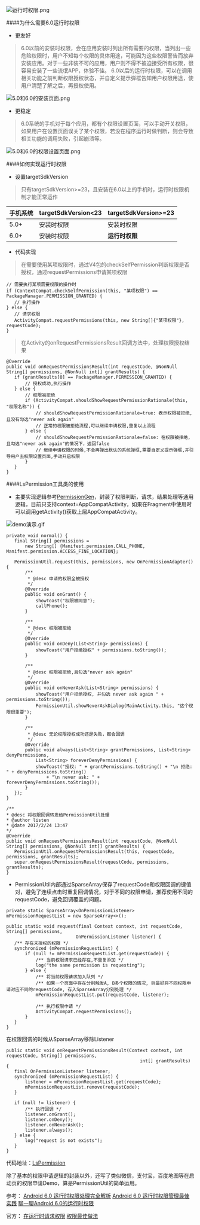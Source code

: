 ![运行时权限.png](https://github.com/listen2code/article/blob/master/运行时权限/screenshot/运行时权限.jpg?raw=true)

####为什么需要6.0运行时权限
* 更友好

> 6.0以前的安装时权限，会在应用安装时列出所有需要的权限，当列出一些危险权限时，用户不知每个权限的具体用途，可能因为这些权限警告而放弃安装应用。对于一些非装不可的应用，用户则不得不被迫接受所有权限，很容易安装了一些流氓APP，体验不佳。
> 6.0以后的运行时权限，可以在调用相关功能之前判断权限授权状态，并自定义提示弹框告知用户权限用途，使用户清楚了解之后，再授权使用。

![5.0和6.0的安装页面.png](https://github.com/listen2code/article/blob/master/运行时权限/screenshot/5.0和6.0的安装页面.png?raw=true)

* 更稳定

> 6.0系统的手机对于每个应用，都有个权限设置页面，可以手动开关权限，如果用户在设置页面误关了某个权限，若没在程序运行时做判断，则会导致相关功能的调用失败，引起崩溃等。

![5.0和6.0的权限设置页面.png](https://github.com/listen2code/article/blob/master/运行时权限/screenshot/5.0和6.0的权限设置页面.png?raw=true)

####如何实现运行时权限

* 设置targetSdkVersion

> 只有targetSdkVersion>=23，且安装在6.0以上的手机时，运行时权限机制才能正常运作

| 手机系统 | targetSdkVersion<23 | targetSdkVersion>=23 |
| --- | --- | --- |
| 5.0+ | 安装时权限 | 安装时权限 |
| 6.0+ | 安装时权限 | **运行时权限** |

* 代码实现

> 在需要使用某项权限时，通过V4包的checkSelfPermission判断权限是否授权，通过requestPermissions申请某项权限

```
// 需要执行某项需要权限的操作时
if (ContextCompat.checkSelfPermission(this, "某项权限") == PackageManager.PERMISSION_GRANTED) {
   // 执行操作
} else {
   // 请求权限
   ActivityCompat.requestPermissions(this, new String[]{"某项权限"}, requestCode);
}
```
 
> 在Activity的onRequestPermissionsResult回调方法中，处理权限授权结果

```
@Override
public void onRequestPermissionsResult(int requestCode, @NonNull String[] permissions, @NonNull int[] grantResults) {
   if (grantResults[0] == PackageManager.PERMISSION_GRANTED) {
       // 授权成功,执行操作
   } else {
       // 权限被拒绝
       if (ActivityCompat.shouldShowRequestPermissionRationale(this, "权限名称")) {
           // shouldShowRequestPermissionRationale=true: 表示权限被拒绝,且没有勾选"never ask again"
           // 正常的权限被拒绝流程,可以继续申请权限,重复以上流程
       } else {
           // shouldShowRequestPermissionRationale=false: 在权限被拒绝,且勾选"never ask again"的情况下，返回false
           // 继续申请权限的时候,不会再弹出默认的系统弹框,需要自定义提示弹框,并引导用户去权限设置页面,手动开启权限
       }
   }
}
```

####LsPermission工具类的使用

* 主要实现逻辑参考[PermissionGen](https://github.com/lovedise/PermissionGen)，封装了权限判断，请求，结果处理等通用逻辑，目前只支持context=AppCompatActivity，如果在Fragment中使用时可以调用getActivity()获取上层AppCompatActivity。

![demo演示.gif](https://github.com/listen2code/article/blob/master/运行时权限/screenshot/运行时权限.gif?raw=true)

```
private void normal() {
   final String[] permissions =
       new String[] {Manifest.permission.CALL_PHONE, Manifest.permission.ACCESS_FINE_LOCATION};

   PermissionUtil.request(this, permissions, new OnPermissionAdapter() {
       /**
        * @desc 申请的权限全被授权
        */
       @Override
       public void onGrant() {
           showToast("权限被同意");
           callPhone();
       }

       /**
        * @desc 权限被拒绝
        */
       @Override
       public void onDeny(List<String> permissions) {
           showToast("用户拒绝授权" + permissions.toString());
       }

       /**
        * @desc 权限被拒绝,且勾选"never ask again"
        */
       @Override
       public void onNeverAsk(List<String> permissions) {
           showToast("用户拒绝授权, 并勾选 never ask again " + permissions.toString());
           PermissionUtil.showNeverAskDialog(MainActivity.this, "这个权限很重要");
       }
       
       /**
        * @desc 无论权限授权成功还是失败，都会回调
        */
       @Override
       public void always(List<String> grantPermissions, List<String> denyPermissions,
           List<String> foreverDenyPermissions) {
           showToast("授权: " + grantPermissions.toString() + "\n 拒绝: " + denyPermissions.toString()
               + "\n never ask: " + foreverDenyPermissions.toString());
       }
   });
}

/**
* @desc 将权限回调转发给PermissionUtil处理
* @author listen
* @date 2017/2/24 13:47
*/
@Override
public void onRequestPermissionsResult(int requestCode, @NonNull String[] permissions, @NonNull int[] grantResults) {
   PermissionUtil.onRequestPermissionsResult(this, requestCode, permissions, grantResults);
   super.onRequestPermissionsResult(requestCode, permissions, grantResults);
}
```

* PermissionUtil内部通过SparseArray保存了requestCode和权限回调的键值对，避免了连续点击时重复回调情况，对于不同的权限申请，推荐使用不同的requestCode，避免回调覆盖的问题。

```
private static SparseArray<OnPermissionListener> mPermissionRequestList = new SparseArray<>();

public static void request(final Context context, int requestCode, String[] permissions,
                          OnPermissionListener listener) {
   /** 存在未授权的权限 */
   synchronized (mPermissionRequestList) {
       if (null != mPermissionRequestList.get(requestCode)) {
           /** 当前权限请求已经存在,不重复添加 */
           log("the same permission is requesting");
       } else {
           /** 将当前权限请求加入队列 */
           /** 如果一个页面中存在分别触发A, B多个权限的情况, 则最好将不同权限申请对应不同的requestCode, 存入SparseArray分别处理 */
           mPermissionRequestList.put(requestCode, listener);

           /** 执行权限申请 */
           ActivityCompat.requestPermissions();
       }
   }
}
```

在权限回调的时候从SparseArray移除Listener

```
public static void onRequestPermissionsResult(Context context, int requestCode, String[] permissions,
                                                  int[] grantResults) {
   final OnPermissionListener listener;
   synchronized (mPermissionRequestList) {
       listener = mPermissionRequestList.get(requestCode);
       mPermissionRequestList.remove(requestCode);
   }

   if (null != listener) {
       /** 执行回调 */
       listener.onGrant();
       listener.onDeny();
       listener.onNeverAsk();
       listener.always();
   } else {
       log("request is not exists");
   }
}
```

代码地址：[LsPermission](https://github.com/listen2code/Test_Mogu_View)

除了基本的权限申请逻辑的封装以外，还写了类似微信，支付宝，百度地图等在启动页的权限申请Demo，算是PermissionUtil的简单运用。


参考：
[Android 6.0 运行时权限处理完全解析](http://blog.csdn.net/lmj623565791/article/details/50709663)
[Android 6.0 运行时权限管理最佳实践](https://gold.xitu.io/post/57d5de3e2e958a00546a7465)
[聊一聊Android 6.0的运行时权限](http://droidyue.com/blog/2016/01/17/understanding-marshmallow-runtime-permission/index.html)

官方：
[在运行时请求权限](https://developer.android.com/training/permissions/requesting.html?hl=zh-cn)
[权限最佳做法](https://developer.android.com/training/permissions/best-practices.html?hl=zh-cn)

